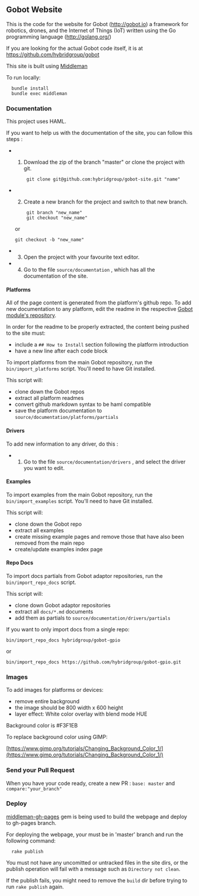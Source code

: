 ## Gobot Website

This is the code for the website for Gobot (http://gobot.io) a framework for robotics, drones, and the Internet of Things (IoT) written using the Go programming language (http://golang.org/)

If you are looking for the actual Gobot code itself, it is at https://github.com/hybridgroup/gobot

This site is built using [Middleman](http://middlemanapp.com/basics/getting-started/)

To run locally:

      bundle install
      bundle exec middleman

### Documentation

This project uses HAML.

If you want to help us with the documentation of the site, you can follow this steps :

- 1) Download the zip of the branch "master" or clone the project with git.

		  git clone git@github.com:hybridgroup/gobot-site.git "name"

- 2) Create a new branch for the project and switch to that new branch.

		  git branch "new_name"
		  git checkout "new_name"

  or

      git checkout -b "new_name"

- 3) Open the project with your favourite text editor.

- 4) Go to the file `source/documentation` , which has all the documentation of the site.

#### Platforms

All of the page content is generated from the platform's github repo. To add new documentation to any platform, edit the readme in the respective [Gobot module's repository](https://github.com/hybridgroup/gobot/tree/master/platforms).

In order for the readme to be properly extracted, the content being pushed to the site must:

- include a `## How to Install` section following the platform introduction
- have a new line after each code block

To import platforms from the main Gobot repository, run the `bin/import_platforms` script. You'll need to have Git installed.

This script will:

- clone down the Gobot repos
- extract all platform readmes
- convert github markdown syntax to be haml compatible
- save the platform documentation to `source/documentation/platforms/partials`

#### Drivers

To add new information to any driver, do this :

- 1) Go to the file `source/documentation/drivers` , and select the driver you want to edit.

#### Examples

To import examples from the main Gobot repository, run the `bin/import_examples`
script. You'll need to have Git installed.

This script will:

- clone down the Gobot repo
- extract all examples
- create missing example pages and remove those that have also been removed from the main repo
- create/update examples index page

#### Repo Docs

To import docs partials from Gobot adaptor repositories, run the
`bin/import_repo_docs` script.

This script will:

- clone down Gobot adaptor repositories
- extract all `docs/*.md` documents
- add them as partials to `source/documentation/drivers/partials`

If you want to only import docs from a single repo:

```
bin/import_repo_docs hybridgroup/gobot-gpio
```

or

```
bin/import_repo_docs https://github.com/hybridgroup/gobot-gpio.git
```

### Images

To add images for platforms or devices:

- remove entire background
- the image should be 800 width x 600 height
- layer effect: White color overlay with blend mode HUE

Background color is #F3F1EB

To replace background color using GIMP:

[https://www.gimp.org/tutorials/Changing_Background_Color_1/](https://www.gimp.org/tutorials/Changing_Background_Color_1/)

### Send your Pull Request

When you have your code ready, create a new PR : `base: master` and `compare:"your_branch"`

### Deploy

[middleman-gh-pages](https://github.com/neo/middleman-gh-pages) gem is being used to build the webpage and deploy to gh-pages branch.

For deploying the webpage, your must be in 'master' branch and run the following command:

      rake publish

You must not have any uncomitted or untracked files in the site dirs, or the publish operation will fail with a message such as `Directory not clean`.

If the publish fails, you might need to remove the `build` dir before trying to run `rake publish` again.
